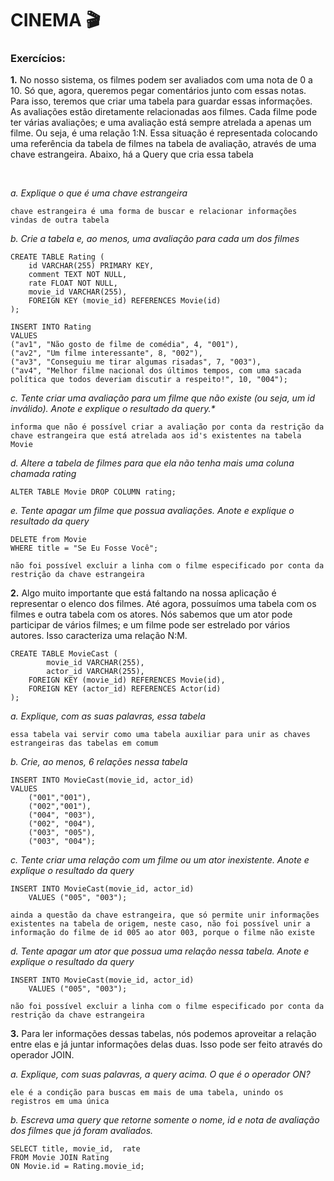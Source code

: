 # CINEMA 🎬

### Exercícios:

<p><strong>1.</strong> No nosso sistema, os filmes podem ser avaliados com uma nota de 0 a 10. Só que, agora, queremos pegar comentários junto com essas notas. Para isso, teremos que criar uma tabela para guardar essas informações. 
As avaliações estão diretamente relacionadas aos filmes. Cada filme pode ter várias avaliações; e uma avaliação está sempre atrelada a apenas um filme. Ou seja, é uma relação 1:N. Essa situação é representada colocando uma referência da tabela de filmes na tabela de avaliação, através de uma chave estrangeira. Abaixo, há a Query que cria essa tabela
</p>
<br/>

<p><i>a. Explique o que é uma chave estrangeira</i>

```
chave estrangeira é uma forma de buscar e relacionar informações vindas de outra tabela
```
</p>

<p><i>b. Crie a tabela e, ao menos, uma avaliação para cada um dos filmes</i>

```
CREATE TABLE Rating (
	id VARCHAR(255) PRIMARY KEY,
    comment TEXT NOT NULL,
	rate FLOAT NOT NULL,
    movie_id VARCHAR(255),
    FOREIGN KEY (movie_id) REFERENCES Movie(id)
);

INSERT INTO Rating
VALUES 
("av1", "Não gosto de filme de comédia", 4, "001"),
("av2", "Um filme interessante", 8, "002"),
("av3", "Conseguiu me tirar algumas risadas", 7, "003"),
("av4", "Melhor filme nacional dos últimos tempos, com uma sacada política que todos deveriam discutir a respeito!", 10, "004");
```
</p>

<p><i>c. Tente criar uma avaliação para um filme que não existe (ou seja, um id inválido). Anote e explique o resultado da query.*</i>

 ```
informa que não é possível criar a avaliação por conta da restrição da chave estrangeira que está atrelada aos id's existentes na tabela Movie
```
</p>

<p><i>d. Altere a tabela de filmes para que ela não tenha mais uma coluna chamada rating</i>

```
ALTER TABLE Movie DROP COLUMN rating;
```
</p>

<p><i>e. Tente apagar um filme que possua avaliações. Anote e explique o resultado da query</i>

```
DELETE from Movie
WHERE title = "Se Eu Fosse Você";

não foi possível excluir a linha com o filme especificado por conta da restrição da chave estrangeira
```
</p>

<p><strong>2.</strong> Algo muito importante que está faltando na nossa aplicação é representar o elenco dos filmes. Até agora, possuímos uma tabela com os filmes e outra tabela com os atores. Nós sabemos que um ator pode participar de vários filmes; e um filme pode ser estrelado por vários autores. Isso caracteriza uma relação N:M.

```
CREATE TABLE MovieCast (
		movie_id VARCHAR(255),
		actor_id VARCHAR(255),
    FOREIGN KEY (movie_id) REFERENCES Movie(id),
    FOREIGN KEY (actor_id) REFERENCES Actor(id)
);
```
</p>

<p><i>a. Explique, com as suas palavras, essa tabela</i>

```
essa tabela vai servir como uma tabela auxiliar para unir as chaves estrangeiras das tabelas em comum
```
</p>

<p><i>b. Crie, ao menos, 6 relações nessa tabela</i>

```
INSERT INTO MovieCast(movie_id, actor_id)
VALUES
	("001","001"),
    ("002","001"),
    ("004", "003"),
    ("002", "004"),
    ("003", "005"),
    ("003", "004");

```
</p>

<p><i>c. Tente criar uma relação com um filme ou um ator inexistente. Anote e explique o resultado da query</i>

```
INSERT INTO MovieCast(movie_id, actor_id)
    VALUES ("005", "003");

ainda a questão da chave estrangeira, que só permite unir informações existentes na tabela de origem, neste caso, não foi possível unir a informação do filme de id 005 ao ator 003, porque o filme não existe
```
</p>

<p><i>d. Tente apagar um ator que possua uma relação nessa tabela. Anote e explique o resultado da query</i>

```
INSERT INTO MovieCast(movie_id, actor_id)
    VALUES ("005", "003");

não foi possível excluir a linha com o filme especificado por conta da restrição da chave estrangeira
```
</p>

<p><strong>3.</strong> Para ler informações dessas tabelas, nós podemos aproveitar a relação entre elas e já juntar informações delas duas. Isso pode ser feito através do operador JOIN. 
</p>

<p><i>a. Explique, com suas palavras, a query acima. O que é o operador ON?</i>

```
ele é a condição para buscas em mais de uma tabela, unindo os registros em uma única
```
</p>

<p><i>b. Escreva uma query que retorne somente o nome, id e nota de avaliação dos filmes que já foram avaliados.</i>

```
SELECT title, movie_id,  rate
FROM Movie JOIN Rating
ON Movie.id = Rating.movie_id;
```
</p>